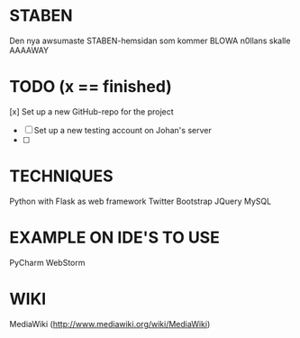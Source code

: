STABEN
======
Den nya awsumaste STABEN-hemsidan som kommer BLOWA n0llans skalle AAAAWAY

TODO (x == finished)
======
[x] Set up a new GitHub-repo for the project
- [ ] Set up a new testing account on Johan's server
- [ ] 

TECHNIQUES
======
Python with Flask as web framework
Twitter Bootstrap
JQuery
MySQL

EXAMPLE ON IDE'S TO USE
======
PyCharm
WebStorm

WIKI
======
MediaWiki (http://www.mediawiki.org/wiki/MediaWiki)